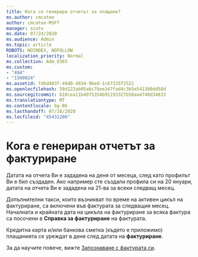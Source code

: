 ```yaml
---
title: Кога се генерира отчетът за плащане?
ms.author: cmcatee
author: cmcatee-MSFT
manager: scotv
ms.date: 07/24/2020
ms.audience: Admin
ms.topic: article
ROBOTS: NOINDEX, NOFOLLOW
localization_priority: Normal
ms.collection: Adm_O365
ms.custom:
- "494"
- "1500024"
ms.assetid: fdbd403f-49d0-4934-9bed-1c67335f2522
ms.openlocfilehash: 59d122ab05a6c7bee347fad4c3b5e541380dd58d
ms.sourcegitcommit: b10cea11b4975354b91193327b58aa4740d34833
ms.translationtype: MT
ms.contentlocale: bg-BG
ms.lasthandoff: 07/28/2020
ms.locfileid: "45431206"
---
```

# <a name="when-is-the-billing-statement-generated"></a>Кога е генериран отчетът за фактуриране

Датата на отчета Ви е зададена на деня от месеца, след като профилът Ви е бил създаден. Ако например сте създали профила си на 20 януари, датата на отчета Ви е зададена на 21-ва за всеки следващ месец.

Допълнителни такси, които възникват по време на активен цикъл на фактуриране, са включени във фактурата за следващия месец. Началната и крайната дата на цикъла на фактуриране за всяка фактура са посочени в **Справка за фактуриране** на фактурата.

Кредитна карта и/или банкова сметка (където е приложимо) плащанията се уреждат в деня след датата на **фактуриране**.
  
За да научите повече, вижте [Запознаване с фактурата си](https://docs.microsoft.com/microsoft-365/commerce/billing-and-payments/understand-your-invoice2).